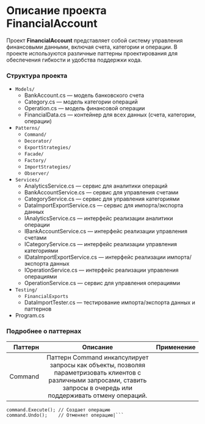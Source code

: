 # Описание проекта FinancialAccount
Проект **FinancialAccount** представляет собой систему управления финансовыми данными, включая счета, категории и операции. В проекте используются различные паттерны проектирования для обеспечения гибкости и удобства поддержки кода.

### Структура проекта
- `Models/`
    - BankAccount.cs — модель банковского счета
    - Category.cs — модель категории операций
    - Operation.cs — модель финансовой операции
    - FinancialData.cs — контейнер для всех данных (счета, категории, операции)
- `Patterns/`
    - `Command/`
    - `Decorator/`
    - `ExportStrategies/`
    - `Facade/`
    - `Factory/`
    - `ImportStrategies/`
    - `Observer/`
- `Services/`
    - AnalyticsService.cs — сервис для аналитики операций
    - BankAccountService.cs — сервис для управления счетами
    - CategoryService.cs — сервис для управления категориями
    - DataImportExportService.cs — сервис для импорта/экспорта данных
    - IAnalyticsService.cs — интерфейс реализации аналитики операции
    - IBankAccountService.cs — интерфейс реализации управления счетами
    - ICategoryService.cs — интерфейс реализации управления категориями
    - IDataImportExportService.cs — интерфейс реализации импорта/экспорта данных
    - IOperationService.cs — интерфейс реализации управления операциями
    - OperationService.cs — сервис для управления операциями
- `Testing/`
    - `FinancialExports`
    - DataImportTester.cs — тестирование импорта/экспорта данных и паттернов
- Program.cs

### Подробнее о паттернах

| Паттерн | Описание | Применение |
|----:|:----:|:----------|
| Command | Паттерн Command инкапсулирует запросы как объекты, позволяя параметризовать клиентов с различными запросами, ставить запросы в очередь или поддерживать отмену операций. |
```var command = new CreateOperationCommand(operationService, operation);
command.Execute(); // Создает операцию
command.Undo();    // Отменяет операцию|```

